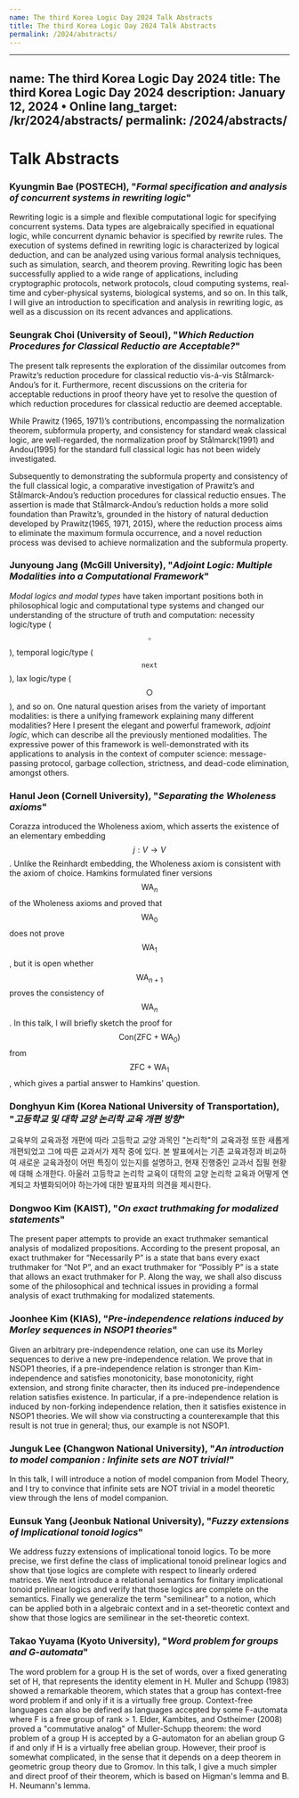 ```yaml
---
name: The third Korea Logic Day 2024 Talk Abstracts
title: The third Korea Logic Day 2024 Talk Abstracts
permalink: /2024/abstracts/
---
```


---
name: The third Korea Logic Day 2024
title: The third Korea Logic Day 2024
description: January 12, 2024 • Online
lang_target: /kr/2024/abstracts/
permalink: /2024/abstracts/
---

# Talk Abstracts

<p id="abstract-Bae-Kyungmin"></p>

### Kyungmin Bae (POSTECH), "_Formal specification and analysis of concurrent systems in rewriting logic_"

Rewriting logic is a simple and flexible computational logic for specifying concurrent systems. 
Data types are algebraically specified in equational logic, while concurrent dynamic behavior 
is specified by rewrite rules. The execution of systems defined in rewriting logic is characterized 
by logical deduction, and can be analyzed using various formal analysis techniques, such as 
simulation, search, and theorem proving. Rewriting logic has been successfully applied to a wide 
range of applications, including cryptographic protocols, network protocols, cloud computing 
systems, real-time and cyber-physical systems, biological systems, and so on. In this talk, I will 
give an introduction to specification and analysis in rewriting logic, as well as a discussion on 
its recent advances and applications.


<p id="abstract-Choi-Seungrak"></p>

### Seungrak Choi	(University of Seoul), "_Which Reduction Procedures for Classical Reductio are Acceptable?_"

The present talk represents the exploration of the dissimilar outcomes from Prawitz’s reduction procedure for classical reductio vis-á-vis Stålmarck-Andou’s for it. Furthermore, recent discussions on the criteria for acceptable reductions in proof theory have yet to resolve the question of which reduction procedures for classical reductio are deemed acceptable.



While Prawitz (1965, 1971)’s contributions, encompassing the normalization theorem, subformula property, and consistency for standard weak classical logic, are well-regarded, the normalization proof by Stålmarck(1991) and Andou(1995) for the standard full classical logic has not been widely investigated.

 

Subsequently to demonstrating the subformula property and consistency of the full classical logic, a comparative investigation of Prawitz’s and Stålmarck-Andou’s reduction procedures for classical reductio ensues. The assertion is made that Stålmarck-Andou’s reduction holds a more solid foundation than Prawitz’s, grounded in the history of natural deduction developed by Prawitz(1965, 1971, 2015), where the reduction process aims to eliminate the maximum formula occurrence, and a novel reduction process was devised to achieve normalization and the subformula property.


<p id="abstract-Jang-Junyoung"></p>

### Junyoung Jang (McGill University), "_Adjoint Logic: Multiple Modalities into a Computational Framework_"

_Modal logics and modal types_ have taken important positions both in philosophical logic and computational type systems and changed our understanding of the structure of truth and computation: necessity logic/type ($$\square$$), temporal logic/type ($$\mathtt{next}$$), lax logic/type ($$\bigcirc$$), and so on. One natural question arises from the variety of important modalities: is there a unifying framework explaining many different modalities? Here I present the elegant and powerful framework, _adjoint logic_, which can describe all the previously mentioned modalities. The expressive power of this framework is well-demonstrated with its applications to analysis in the context of computer science: message-passing protocol, garbage collection, strictness, and dead-code elimination, amongst others.

<p id="abstract-Jeon-Hanul"></p>

### Hanul Jeon (Cornell University), "_Separating the Wholeness axioms_"
 
Corazza introduced the Wholeness axiom, which asserts the existence of an elementary embedding $$j: V \to V$$. Unlike the Reinhardt embedding, the Wholeness axiom is consistent with the axiom of choice. Hamkins formulated finer versions $$\mathsf{WA}_n$$ of the Wholeness axioms and proved that  $$\mathsf{WA}_0$$  does not prove $$\mathsf{WA}_1$$, but it is open whether $$\mathsf{WA}_{n+1}$$ proves the consistency of $$\mathsf{WA}_n$$. In this talk, I will briefly sketch the proof for $$\mathsf{Con}(\mathsf{ZFC}+\mathsf{WA}_0)$$ from $$\mathsf{ZFC}+\mathsf{WA}_1$$, which gives a partial answer to Hamkins' question.

<p id="abstract-Kim-Donghyun"></p>

### Donghyun Kim	(Korea National University of Transportation), "_고등학교 및 대학 교양 논리학 교육 개편 방향_"

교육부의 교육과정 개편에 따라 고등학교 교양 과목인 "논리학"의 교육과정 또한 새롭게 개편되었고 그에 따른 교과서가 제작 중에 있다. 본 발표에서는 기존 교육과정과 비교하여 새로운 교육과정이 어떤 특징이 있는지를 설명하고, 현재 진행중인 교과서 집필 현황에 대해 소개한다. 아울러 고등학교 논리학 교육이 대학의 교양 논리학 교육과 어떻게 연계되고 차별화되어야 하는가에 대한 발표자의 의견을 제시한다.

<p id="abstract-Kim-Dongwoo"></p>

### Dongwoo Kim	(KAIST), "_On exact truthmaking for modalized statements_"

The present paper attempts to provide an exact truthmaker semantical analysis of modalized propositions. According to the present proposal, an exact truthmaker for “Necessarily P” is a state that bans every exact truthmaker for “Not P”, and an exact truthmaker for “Possibly P” is a state that allows an exact truthmaker for P. Along the way, we shall also discuss some of the philosophical and technical issues in providing a formal analysis of exact truthmaking for modalized statements.

<p id="abstract-Kim-Joonhee"></p>

### Joonhee Kim	(KIAS), "_Pre-independence relations induced by Morley sequences in NSOP1 theories_"

Given an arbitrary pre-independence relation, one can use its Morley sequences to derive a new pre-independence relation. We prove that in NSOP1 theories, if a pre-independence relation is stronger than Kim-independence and satisfies monotonicity, base monotonicity, right extension, and strong finite character, then its induced pre-independence relation satisfies existence. In particular, if a pre-independence relation is induced by non-forking independence relation, then it satisfies existence in NSOP1 theories. We will show via constructing a counterexample that this result is not true in general; thus, our example is not NSOP1. 

<p id="abstract-Lee-Junguk"></p>

### Junguk Lee (Changwon National University), "_An introduction to model companion : Infinite sets are NOT trivial!_" 

In this talk, I will introduce a notion of model companion from Model Theory, and I try to convince that infinite sets are NOT trivial in a model theoretic view through the lens of model companion.

<p id="abstract-Yang-Eunsuk"></p>

### Eunsuk Yang	(Jeonbuk National University), "_Fuzzy extensions of Implicational tonoid logics_"

We address fuzzy extensions of implicational tonoid logics. To be more precise, we first define the class of implicational tonoid prelinear logics and show that tjose logics are complete with respect to linearly ordered matrices. We next introduce a relational semantics for finitary implicational tonoid prelinear logics and verify that those logics are complete on the semantics. Finally we generalize the term "semilinear" to a notion, which can be applied both in a algebraic context and in a set-theoretic context and show that those logics are semilinear in the set-theoretic context.

<p id="abstract-Yuyama-Takao"></p>

### Takao Yuyama	(Kyoto University), "_Word problem for groups and G-automata_"

The word problem for a group H is the set of words, over a fixed
generating set of H, that represents the identity element in H.
Muller and Schupp (1983) showed a remarkable theorem, which states that
a group has context-free word problem if and only if it is a virtually
free group.
Context-free languages can also be defined as languages accepted by some
F-automata where F is a free group of rank > 1.
Elder, Kambites, and Ostheimer (2008) proved a "commutative analog" of
Muller-Schupp theorem: the word problem of a group H is accepted by a
G-automaton for an abelian group G if and only if H is a virtually free
abelian group.
However, their proof is somewhat complicated, in the sense that it
depends on a deep theorem in geometric group theory due to Gromov.
In this talk, I give a much simpler and direct proof of their theorem,
which is based on Higman's lemma and B. H. Neumann's lemma.








